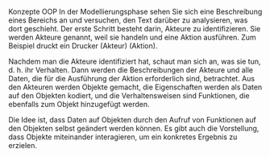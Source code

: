 Konzepte OOP
In der Modellierungsphase sehen Sie sich eine Beschreibung eines Bereichs an und versuchen, den Text darüber zu
analysieren, was dort geschieht. Der erste Schritt besteht darin, Akteure zu identifizieren. Sie werden Akteure genannt,
weil sie handeln und eine Aktion ausführen. Zum Beispiel druckt ein Drucker (Akteur) (Aktion).

Nachdem man die Akteure identifiziert hat, schaut man sich an, was sie tun, d. h. ihr Verhalten. Dann werden die
Beschreibungen der Akteure und alle Daten, die für die Ausführung der Aktion erforderlich sind, betrachtet. Aus den
Akteuren werden Objekte gemacht, die Eigenschaften werden als Daten auf den Objekten kodiert, und die Verhaltensweisen
sind Funktionen, die ebenfalls zum Objekt hinzugefügt werden.

Die Idee ist, dass Daten auf Objekten durch den Aufruf von Funktionen auf den Objekten selbst geändert werden können. Es
gibt auch die Vorstellung, dass Objekte miteinander interagieren, um ein konkretes Ergebnis zu erzielen.